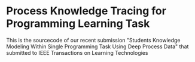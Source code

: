 # Process Knowledge Tracing for Programming Learning Task
This is the sourcecode of our recent submission "Students Knowledge Modeling Within Single Programming Task Using Deep Process Data" that submitted to IEEE Transactions on Learning Technologies
